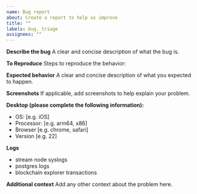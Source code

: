 ```yaml
---
name: Bug report
about: Create a report to help us improve
title: ""
labels: bug, triage
assignees: ""
---
```


**Describe the bug**
A clear and concise description of what the bug is.

**To Reproduce**
Steps to reproduce the behavior:

**Expected behavior**
A clear and concise description of what you expected to happen.

**Screenshots**
If applicable, add screenshots to help explain your problem.

**Desktop (please complete the following information):**

- OS: [e.g. iOS]
- Processor: [e.g. arm64, x86]
- Browser [e.g. chrome, safari]
- Version [e.g. 22]

**Logs**

- stream node syslogs
- postgres logs
- blockchain explorer transactions

**Additional context**
Add any other context about the problem here.
